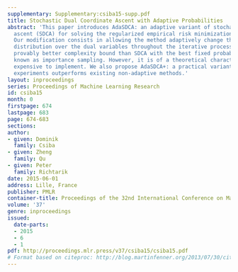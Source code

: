 ```yaml
---
supplementary: Supplementary:csiba15-supp.pdf
title: Stochastic Dual Coordinate Ascent with Adaptive Probabilities
abstract: 'This paper introduces AdaSDCA: an adaptive variant of stochastic dual coordinate
  ascent (SDCA) for solving the regularized empirical risk minimization problems.
  Our modification consists in allowing the method adaptively change the probability
  distribution over the dual variables throughout the iterative process. AdaSDCA achieves
  provably better complexity bound than SDCA with the best fixed probability distribution,
  known as importance sampling. However, it is of a theoretical character as it is
  expensive to implement. We also propose AdaSDCA+: a practical variant which in our
  experiments outperforms existing non-adaptive methods.'
layout: inproceedings
series: Proceedings of Machine Learning Research
id: csiba15
month: 0
firstpage: 674
lastpage: 683
page: 674-683
sections: 
author:
- given: Dominik
  family: Csiba
- given: Zheng
  family: Qu
- given: Peter
  family: Richtarik
date: 2015-06-01
address: Lille, France
publisher: PMLR
container-title: Proceedings of the 32nd International Conference on Machine Learning
volume: '37'
genre: inproceedings
issued:
  date-parts:
  - 2015
  - 6
  - 1
pdf: http://proceedings.mlr.press/v37/csiba15/csiba15.pdf
# Format based on citeproc: http://blog.martinfenner.org/2013/07/30/citeproc-yaml-for-bibliographies/
---
```

